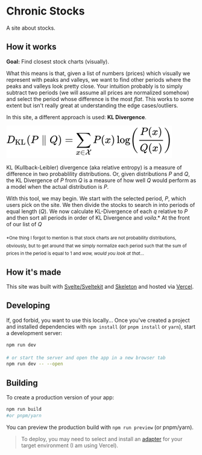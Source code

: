 # Chronic Stocks
A site about stocks.

## How it works

**Goal:** Find closest stock charts (visually).

What this means is that, given a list of numbers (prices) which visually we represent with peaks and valleys, we want to find other periods
where the peaks and valleys look pretty close. Your intuition probably is to simply subtract two periods (we will assume all prices are normalized somehow)
and select the period whose difference is the most *flat*. This works to some extent but isn't really great at understanding the edge cases/outliers.

In this site, a different approach is used: **KL Divergence**.

![KL Divergence](static/KL-Divergence.svg)

KL (Kullback-Leibler) divergence (aka relative entropy) is a measure of difference in two probablility
distributions. Or, given distributions *P* and *Q*, the KL Divergence of *P* from *Q* is a measure of how well *Q* would perform
as a model when the actual distribution is *P*.

With this tool, we may begin. We start with the selected period, *P*, which users pick on the site. We then divide the stocks to search in into periods of equal length (*Q*).
We now calculate KL-Divergence of each *q* relative to *P* and then sort all periods in order of KL Divergence and *voila*.\* At the front of our list of *Q*

<sub>\*One thing I forgot to mention is that stock charts are not probability distributions, obviously, but to get around that we simply normalize each period such that the sum
of prices in the period is equal to 1 and *wow, would you look at that*...</sub>


## How it's made
This site was built with [Svelte/Sveltekit](https://svelte.dev) and [Skeleton](https://skeleton.dev) and hosted via [Vercel](https://vercel.com).

## Developing

If, god forbid, you want to use this locally...
Once you've created a project and installed dependencies with `npm install` (or `pnpm install` or `yarn`), start a development server:

```bash
npm run dev

# or start the server and open the app in a new browser tab
npm run dev -- --open
```

## Building

To create a production version of your app:

```bash
npm run build
#or pnpm/yarn
```

You can preview the production build with `npm run preview` (or pnpm/yarn).

> To deploy, you may need to select and install an [adapter](https://kit.svelte.dev/docs/adapters) for your target environment (I am using Vercel).
